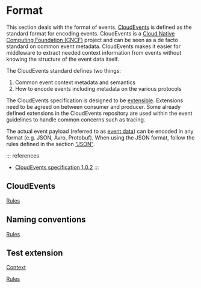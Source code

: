 # Format

This section deals with the format of events.
[CloudEvents](https://cloudevents.io/) is defined as the standard format for encoding events.
CloudEvents is a [Cloud Native Computing Foundation (CNCF)](https://www.cncf.io/) project and can be seen as a de facto standard on common event metadata. CloudEvents makes it easier for middleware to extract needed context information from events without knowing the structure of the event data itself.

The CloudEvents standard defines two things:

1. Common event context metadata and semantics
2. How to encode events including metadata on the various protocols

The CloudEvents specification is designed to be [extensible](https://github.com/cloudevents/spec/blob/main/cloudevents/documented-extensions.md). Extensions need to be agreed on between consumer and producer. Some already defined extensions in the CloudEvents repository are used within the event guidelines to handle common concerns such as tracing.

The actual event payload (referred to as [event data](https://github.com/cloudevents/spec/blob/main/cloudevents/spec.md#event-data)) can be encoded in any format (e.g. JSON, Avro, Protobuf).
When using the JSON format, follow the rules defined in the section ["JSON"](./../020_GENERAL-GUIDELINES/020_JSON/index.md).

::: references

- [CloudEvents specification 1.0.2](https://github.com/cloudevents/spec/blob/v1.0.2/cloudevents/spec.md)
  :::

## CloudEvents

[<!--RULES-->Rules](./cloudevents/rules)

## Naming conventions

[<!--RULES-->Rules](./naming-conventions/rules)

## Test extension

[<!--INCLUDE-->Context](./test-extension/test-extension.md)

[<!--RULES-->Rules](./test-extension/rules)
